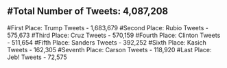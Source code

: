 #Total Number of Tweets: 4,087,208 
---
#First Place: Trump Tweets - 1,683,679
#Second Place: Rubio Tweets - 575,673
#Third Place: Cruz Tweets - 570,159
#Fourth Place: Clinton Tweets - 511,654
#Fifth Place: Sanders Tweets - 392,252
#Sixth Place: Kasich Tweets - 162,305
#Seventh Place: Carson Tweets - 118,920
#Last Place: Jeb! Tweets - 72,575
